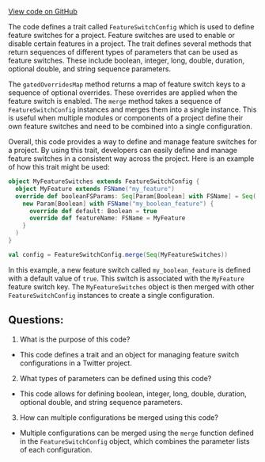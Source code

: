 [View code on GitHub](https://github.com/misbahsy/the-algorithm/follow-recommendations-service/server/src/main/scala/com/twitter/follow_recommendations/configapi/common/FeatureSwitchConfig.scala)

The code defines a trait called `FeatureSwitchConfig` which is used to define feature switches for a project. Feature switches are used to enable or disable certain features in a project. The trait defines several methods that return sequences of different types of parameters that can be used as feature switches. These include boolean, integer, long, double, duration, optional double, and string sequence parameters. 

The `gatedOverridesMap` method returns a map of feature switch keys to a sequence of optional overrides. These overrides are applied when the feature switch is enabled. The `merge` method takes a sequence of `FeatureSwitchConfig` instances and merges them into a single instance. This is useful when multiple modules or components of a project define their own feature switches and need to be combined into a single configuration.

Overall, this code provides a way to define and manage feature switches for a project. By using this trait, developers can easily define and manage feature switches in a consistent way across the project. Here is an example of how this trait might be used:

```scala
object MyFeatureSwitches extends FeatureSwitchConfig {
  object MyFeature extends FSName("my_feature")
  override def booleanFSParams: Seq[Param[Boolean] with FSName] = Seq(
    new Param[Boolean] with FSName("my_boolean_feature") {
      override def default: Boolean = true
      override def featureName: FSName = MyFeature
    }
  )
}

val config = FeatureSwitchConfig.merge(Seq(MyFeatureSwitches))
```

In this example, a new feature switch called `my_boolean_feature` is defined with a default value of `true`. This switch is associated with the `MyFeature` feature switch key. The `MyFeatureSwitches` object is then merged with other `FeatureSwitchConfig` instances to create a single configuration.
## Questions: 
 1. What is the purpose of this code?
- This code defines a trait and an object for managing feature switch configurations in a Twitter project.

2. What types of parameters can be defined using this code?
- This code allows for defining boolean, integer, long, double, duration, optional double, and string sequence parameters.

3. How can multiple configurations be merged using this code?
- Multiple configurations can be merged using the `merge` function defined in the `FeatureSwitchConfig` object, which combines the parameter lists of each configuration.
